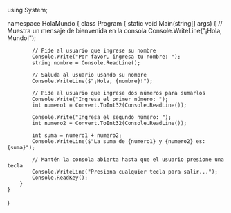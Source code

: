 using System;

namespace HolaMundo
{
    class Program
    {
        static void Main(string[] args)
        {
            // Muestra un mensaje de bienvenida en la consola
            Console.WriteLine("¡Hola, Mundo!");

            // Pide al usuario que ingrese su nombre
            Console.Write("Por favor, ingresa tu nombre: ");
            string nombre = Console.ReadLine();

            // Saluda al usuario usando su nombre
            Console.WriteLine($"¡Hola, {nombre}!");

            // Pide al usuario que ingrese dos números para sumarlos
            Console.Write("Ingresa el primer número: ");
            int numero1 = Convert.ToInt32(Console.ReadLine());

            Console.Write("Ingresa el segundo número: ");
            int numero2 = Convert.ToInt32(Console.ReadLine());

            int suma = numero1 + numero2;
            Console.WriteLine($"La suma de {numero1} y {numero2} es: {suma}");

            // Mantén la consola abierta hasta que el usuario presione una tecla
            Console.WriteLine("Presiona cualquier tecla para salir...");
            Console.ReadKey();
        }
    }
}


